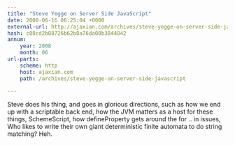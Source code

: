 ```yaml
---
title: "Steve Yegge on Server Side JavaScript"
date: 2008-06-16 06:25:04 +0000
external-url: http://ajaxian.com/archives/steve-yegge-on-server-side-javascript
hash: c08cd2b88726b62b8a76da00b3844842
annum:
    year: 2008
    month: 06
url-parts:
    scheme: http
    host: ajaxian.com
    path: /archives/steve-yegge-on-server-side-javascript

---
```


Steve does his thing, and goes in glorious directions, such as how we end up with a scriptable back end, how the JVM matters as a host for these things, SchemeScript, how defineProperty gets around the for .. in issues, Who likes to write their own giant deterministic finite automata to do string matching? Heh.
